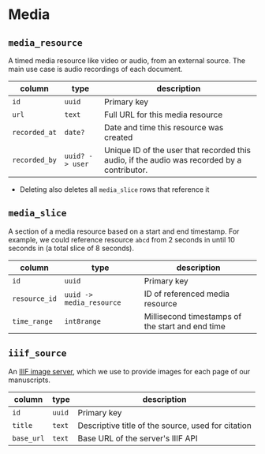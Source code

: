 # Media

## `media_resource`

A timed media resource like video or audio, from an external source.
The main use case is audio recordings of each document.

| column        | type            | description                                                                                 |
| ------------- | --------------- | ------------------------------------------------------------------------------------------- |
| `id`          | `uuid`          | Primary key                                                                                 |
| `url`         | `text`          | Full URL for this media resource                                                            |
| `recorded_at` | `date?`         | Date and time this resource was created                                                     |
| `recorded_by` | `uuid? -> user` | Unique ID of the user that recorded this audio, if the audio was recorded by a contributor. |

- Deleting also deletes all `media_slice` rows that reference it

## `media_slice`

A section of a media resource based on a start and end timestamp.
For example, we could reference resource `abcd` from 2 seconds in until 10 seconds in (a total slice of 8 seconds).

| column        | type                     | description                                      |
| ------------- | ------------------------ | ------------------------------------------------ |
| `id`          | `uuid`                   | Primary key                                      |
| `resource_id` | `uuid -> media_resource` | ID of referenced media resource                  |
| `time_range`  | `int8range`              | Millisecond timestamps of the start and end time |

## `iiif_source`

An [IIIF image server](https://iiif.io/), which we use to provide images for each page of our manuscripts.

| column     | type   | description                                        |
| ---------- | ------ | -------------------------------------------------- |
| `id`       | `uuid` | Primary key                                        |
| `title`    | `text` | Descriptive title of the source, used for citation |
| `base_url` | `text` | Base URL of the server's IIIF API                  |
